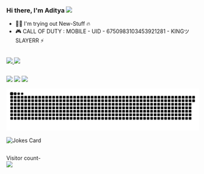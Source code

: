 ### Hi there, I'm Aditya <img src="https://raw.githubusercontent.com/tobimori/tobimori/main/wave.gif" width="25"><br>


- 👨‍💻 I'm trying out New-Stuff 🔥 
- 🎮 CALL OF DUTY : MOBILE - UID - 6750983103453921281 - KINGツSLAYERR ⚡
##

##

<div>
  
  <a href="https://github.com/ADITYABHNDARI">
  <img height="170em" src="https://github-readme-stats.adityabhndari.vercel.app/api?username=ADITYABHNDARI&show_icons=true&theme=highcontrast&include_all_commits=true&count_private=true"/>
  <img height="170em" src="https://github-readme-stats.vercel.app/api/top-langs/?username=ADITYABHNDARI&layout=compact&langs_count=7&theme=highcontrast"/>


##
 
<div> 
  <a href="https://www.instagram.com/adityabhandariii/" target="_blank"><img src="https://img.shields.io/badge/-Instagram-%23E4405F?style=for-the-badge&logo=instagram&logoColor=white" target="_blank"></a>
 <a href="https://discord.gg/kGDk2kBkme" target="_blank"><img src="https://img.shields.io/badge/Discord-7289DA?style=for-the-badge&logo=discord&logoColor=white" target="_blank"></a> 
  <a href="https://www.linkedin.com/in/adityabhndari/" target="_blank"><img src="https://img.shields.io/badge/-LinkedIn-%230077B5?style=for-the-badge&logo=linkedin&logoColor=white" target="_blank"></a>
 
  ![Snake animation](https://github.com/ADITYABHNDARI/ADITYABHNDARI/blob/output/github-contribution-grid-snake.svg)
  
  ![Jokes Card](https://readme-jokes.vercel.app/api)
 
</div>
 
##
 
<div>  
<p align="left"> 
   Visitor count-<br>
  <img src="https://profile-counter.glitch.me/ADITYABHNDARI/count.svg" />
</p>
</div>  

